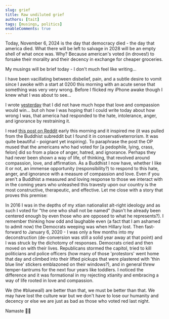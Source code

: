 ```yaml
---
slug: grief
title: Raw undiluted grief
authors: [tait]
tags: [musings, politics]
enableComments: true
---
```


Today, November 6, 2024 is the day that democracy died - the day that america died. What there will be left to salvage in 2028 will be an empty shell of what once was. Why? Because american's voted (in droves!) to forsake their morality and their decency in exchange for cheaper groceries. <!-- truncate -->

My musings will be brief today - I don't much feel like writing...

I have been vacillating between disbelief, pain, and a subtle desire to vomit since I awoke with a start at 0200 this morning with an acute sense that something was very very wrong. Before I flicked my iPhone awake though I knew what I was about to see...

I wrote [yesterday](/blog/simple-and-easy) that I did not have much hope that love and compassion would win... but oh how I was hoping that I could write today about how wrong I was, that america had responded to the hate, intolerance, anger, and ignorance by restraining it.

I read [this post on Reddit](https://www.reddit.com/r/conservativeterrorism/comments/1gl4hzr/this_was_taken_down_from_the_original_sub_for/) early this morning and it inspired me (it was pulled from the Buddhist subreddit but I found it in conservativeterrorism. It was quite beautiful - poignant yet inspiring). To paraphrase the post the OP mused that the americans who had voted for [a pedophile, lying, crass, felon] did so from a place of anger, hatred, and ignorance. Perhaps they had never been shown a way of life, of thinking, that revolved around compassion, love, and affirmation. As a Buddhist I now have, whether I like it or not, an immense opportunity (responsibility?) to respond to this hate, anger, and ignorance with a measure of compassion and love. Even if you aren't a Buddhist a measured and loving response to those we interact with in the coming years who unleashed this travesty upon our country is the most constructive, therapeutic, and effective. Let me close with a story that proves this premise:

In 2016 I was in the depths of my xtian nationalist alt-right ideology and as such I voted for "the one who shall not be named" (hasn't he already been centered enough by even those who are opposed to what he represents?). I remember thinking how odd and laughable even (a fact that I am ashamed to admit now) the Democrats weeping was when Hillary lost. Then fast-forward to January 6, 2020 - I was only a few months into my deconstruction (de-conversion was still a solid year away at that point) and I was struck by the dichotomy of responses. Democrats cried and then moved on with their lives. Republicans stormed the capitol, tried to kill politicians and police officers (how many of those 'protestors' went home that day and climbed into their lifted pickups that were plastered with 'thin blue line' stickers emblazoned on their windows?), and in general threw temper-tantrums for the next four years like toddlers. I noticed the difference and it was formational in my rejecting xtianity and embracing a way of life rooted in love and compassion.

We (the #bluewall) are better than that, we must be better than that. We may have lost the culture war but we don't have to lose our humanity and decency or else we are just as bad as those who voted red last night.

Namaste 🙏🏾
